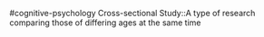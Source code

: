#cognitive-psychology 
Cross-sectional Study::A type of research comparing those of differing ages at the same time
<!--SR:!2024-04-09,2,230-->